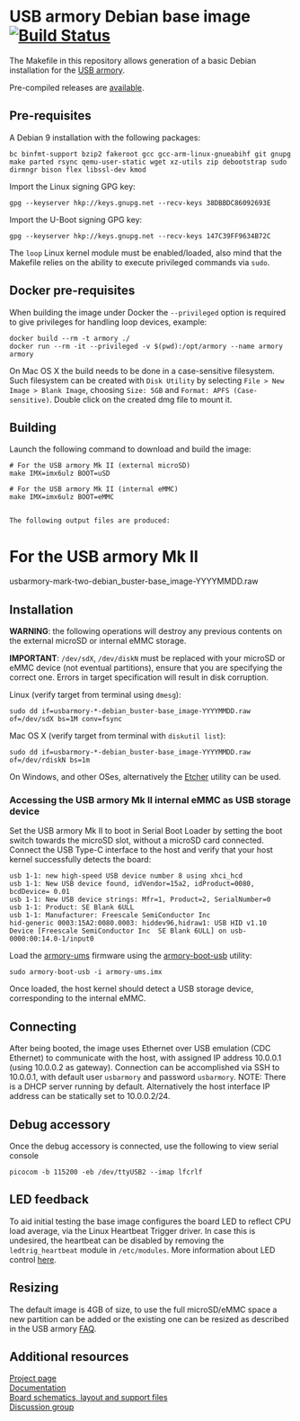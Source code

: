 # USB armory Debian base image [![Build Status](https://github.com/f-secure-foundry/usbarmory-debian-base_image/workflows/Build-All/badge.svg)](https://github.com/f-secure-foundry/usbarmory-debian-base_image/actions)

The Makefile in this repository allows generation of a basic Debian
installation for the [USB armory](https://github.com/f-secure-foundry/usbarmory).

Pre-compiled releases are [available](https://github.com/f-secure-foundry/usbarmory-debian-base_image/releases).

## Pre-requisites

A Debian 9 installation with the following packages:

```
bc binfmt-support bzip2 fakeroot gcc gcc-arm-linux-gnueabihf git gnupg make parted rsync qemu-user-static wget xz-utils zip debootstrap sudo dirmngr bison flex libssl-dev kmod
```

Import the Linux signing GPG key:
```
gpg --keyserver hkp://keys.gnupg.net --recv-keys 38DBBDC86092693E
```

Import the U-Boot signing GPG key:
```
gpg --keyserver hkp://keys.gnupg.net --recv-keys 147C39FF9634B72C
```

The `loop` Linux kernel module must be enabled/loaded, also mind that the
Makefile relies on the ability to execute privileged commands via `sudo`.

## Docker pre-requisites

When building the image under Docker the `--privileged` option is required to
give privileges for handling loop devices, example:

```
docker build --rm -t armory ./
docker run --rm -it --privileged -v $(pwd):/opt/armory --name armory armory
```

On Mac OS X the build needs to be done in a case-sensitive filesystem. Such
filesystem can be created with `Disk Utility` by selecting `File > New Image >
Blank Image`, choosing `Size: 5GB` and `Format: APFS (Case-sensitive)`. Double
click on the created dmg file to mount it.

## Building

Launch the following command to download and build the image:

```
# For the USB armory Mk II (external microSD)
make IMX=imx6ulz BOOT=uSD

# For the USB armory Mk II (internal eMMC)
make IMX=imx6ulz BOOT=eMMC


The following output files are produced:

```
# For the USB armory Mk II
usbarmory-mark-two-debian_buster-base_image-YYYYMMDD.raw


## Installation

**WARNING**: the following operations will destroy any previous contents on the
external microSD or internal eMMC storage.

**IMPORTANT**: `/dev/sdX`, `/dev/diskN` must be replaced with your microSD or
eMMC device (not eventual partitions), ensure that you are specifying the
correct one. Errors in target specification will result in disk corruption.

Linux (verify target from terminal using `dmesg`):
```
sudo dd if=usbarmory-*-debian_buster-base_image-YYYYMMDD.raw of=/dev/sdX bs=1M conv=fsync
```

Mac OS X (verify target from terminal with `diskutil list`):
```
sudo dd if=usbarmory-*-debian_buster-base_image-YYYYMMDD.raw of=/dev/rdiskN bs=1m
```

On Windows, and other OSes, alternatively the [Etcher](https://etcher.io)
utility can be used.

### Accessing the USB armory Mk II internal eMMC as USB storage device

Set the USB armory Mk II to boot in Serial Boot Loader by setting the boot
switch towards the microSD slot, without a microSD card connected. Connect the
USB Type-C interface to the host and verify that your host kernel successfully
detects the board:

```
usb 1-1: new high-speed USB device number 8 using xhci_hcd
usb 1-1: New USB device found, idVendor=15a2, idProduct=0080, bcdDevice= 0.01
usb 1-1: New USB device strings: Mfr=1, Product=2, SerialNumber=0
usb 1-1: Product: SE Blank 6ULL
usb 1-1: Manufacturer: Freescale SemiConductor Inc 
hid-generic 0003:15A2:0080.0003: hiddev96,hidraw1: USB HID v1.10 Device [Freescale SemiConductor Inc  SE Blank 6ULL] on usb-0000:00:14.0-1/input0
```

Load the [armory-ums](https://github.com/f-secure-foundry/armory-ums/releases)
firmware using the [armory-boot-usb](https://github.com/f-secure-foundry/armory-boot/tree/master/cmd/armory-boot-usb) utility:

```
sudo armory-boot-usb -i armory-ums.imx
```

Once loaded, the host kernel should detect a USB storage device, corresponding
to the internal eMMC.

## Connecting

After being booted, the image uses Ethernet over USB emulation (CDC Ethernet)
to communicate with the host, with assigned IP address 10.0.0.1 (using 10.0.0.2
as gateway). Connection can be accomplished via SSH to 10.0.0.1, with default
user `usbarmory` and password `usbarmory`. NOTE: There is a DHCP server running
by default. Alternatively the host interface IP address can be statically set
to 10.0.0.2/24.

## Debug accessory
Once the debug accessory is connected, use the following to view serial console
```
picocom -b 115200 -eb /dev/ttyUSB2 --imap lfcrlf
```

## LED feedback

To aid initial testing the base image configures the board LED to reflect CPU
load average, via the Linux Heartbeat Trigger driver. In case this is
undesired, the heartbeat can be disabled by removing the `ledtrig_heartbeat`
module in `/etc/modules`. More information about LED control
[here](https://github.com/f-secure-foundry/usbarmory/wiki/GPIOs#led-control).

## Resizing

The default image is 4GB of size, to use the full microSD/eMMC space a new partition
can be added or the existing one can be resized as described in the USB armory
[FAQ](https://github.com/f-secure-foundry/usbarmory/wiki/Frequently-Asked-Questions-(FAQ)).

## Additional resources

[Project page](https://foundry.f-secure.com/usbarmory)  
[Documentation](https://github.com/f-secure-foundry/usbarmory/wiki)  
[Board schematics, layout and support files](https://github.com/f-secure-foundry/usbarmory)  
[Discussion group](https://groups.google.com/d/forum/usbarmory)  
